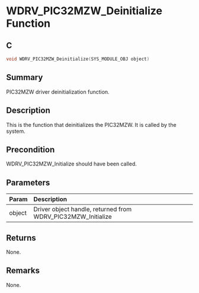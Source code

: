 # WDRV_PIC32MZW_Deinitialize Function

## C

```c
void WDRV_PIC32MZW_Deinitialize(SYS_MODULE_OBJ object)
```

## Summary

PIC32MZW driver deinitialization function.  

## Description

This is the function that deinitializes the PIC32MZW.
It is called by the system.

## Precondition

WDRV_PIC32MZW_Initialize should have been called.  

## Parameters

| Param | Description |
|:----- |:----------- |
| object | Driver object handle, returned from WDRV_PIC32MZW_Initialize  

## Returns

None.  

## Remarks

None.  



